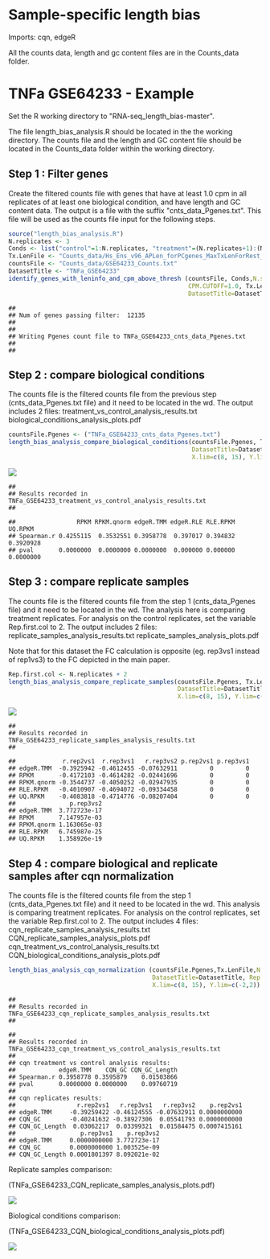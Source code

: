 Sample-specific length bias
============================

Imports: cqn, edgeR

All the counts data, length and gc content files are in the Counts_data folder.

TNFa GSE64233 - Example
=========================

Set the R working directory to "RNA-seq_length_bias-master".

The file length\_bias\_analysis.R should be located in the the working directory. The counts file and the length and GC content file should be located in the Counts\_data folder within the working directory.

Step 1 : Filter genes
---------------------

Create the filtered counts file with genes that have at least 1.0 cpm in all replicates of at least one biological condition, and have length and GC content data. The output is a file with the suffix "cnts\_data\_Pgenes.txt". This file will be used as the counts file input for the following steps.

``` r
source("length_bias_analysis.R")
N.replicates <- 3
Conds <- list("control"=1:N.replicates, "treatment"=(N.replicates+1):(N.replicates*2))
Tx.LenFile <- "Counts_data/Hs_Ens_v96_APLen_forPCgenes_MaxTxLenForRest_plus_GCcontent.txt";
countsFile <- "Counts_data/GSE64233_Counts.txt"
DatasetTitle <- "TNFa_GSE64233"
identify_genes_with_leninfo_and_cpm_above_thresh (countsFile, Conds,N.samples.cutoff=N.replicates,
                                                  CPM.CUTOFF=1.0, Tx.LenFile,
                                                  DatasetTitle=DatasetTitle) 
```

    ## 
    ## Num of genes passing filter:  12135 
    ## 
    ## 
    ## Writing Pgenes count file to TNFa_GSE64233_cnts_data_Pgenes.txt
    ## 
    ## 

Step 2 : compare biological conditions
--------------------------------------

The counts file is the filtered counts file from the previous step (cnts\_data\_Pgenes.txt file) and it need to be located in the wd. The output includes 2 files: treatment\_vs\_control\_analysis\_results.txt   biological\_conditions\_analysis\_plots.pdf

``` r
countsFile.Pgenes <- ("TNFa_GSE64233_cnts_data_Pgenes.txt")
length_bias_analysis_compare_biological_conditions(countsFile.Pgenes, Tx.LenFile,
                                                   DatasetTitle=DatasetTitle,
                                                   X.lim=c(8, 15), Y.lim=c(-2,2)) 
```

![](Running_example_files/figure-markdown_github/Step2.png)

    ## 
    ## Results recorded in TNFa_GSE64233_treatment_vs_control_analysis_results.txt
    ## 

    ##                 RPKM RPKM.qnorm edgeR.TMM edgeR.RLE RLE.RPKM   UQ.RPKM
    ## Spearman.r 0.4255115  0.3532551 0.3958778  0.397017 0.394832 0.3920928
    ## pval       0.0000000  0.0000000 0.0000000  0.000000 0.000000 0.0000000

Step 3 : compare replicate samples
----------------------------------

The counts file is the filtered counts file from the step 1 (cnts\_data\_Pgenes file) and it need to be located in the wd. The analysis here is comparing treatment replicates. For analysis on the control replicates, set the variable Rep.first.col to 2. The output includes 2 files: replicate\_samples\_analysis\_results.txt   replicate\_samples\_analysis\_plots.pdf

Note that for this dataset the FC calculation is opposite (eg. rep3vs1 instead of rep1vs3) to the FC depicted in the main paper.   

``` r
Rep.first.col <- N.replicates + 2
length_bias_analysis_compare_replicate_samples(countsFile.Pgenes, Tx.LenFile,N.replicates=N.replicates,
                                               DatasetTitle=DatasetTitle, Rep.first.col=Rep.first.col,
                                               X.lim=c(8, 15), Y.lim=c(-2,2)) 
```

![](Running_example_files/figure-markdown_github/Step3.png)

    ## 
    ## Results recorded in TNFa_GSE64233_replicate_samples_analysis_results.txt
    ## 

    ##             r.rep2vs1  r.rep3vs1   r.rep3vs2 p.rep2vs1 p.rep3vs1
    ## edgeR.TMM  -0.3925942 -0.4612455 -0.07632911         0         0
    ## RPKM       -0.4172103 -0.4614282 -0.02441696         0         0
    ## RPKM.qnorm -0.3544737 -0.4050252 -0.02947935         0         0
    ## RLE.RPKM   -0.4010907 -0.4694072 -0.09334458         0         0
    ## UQ.RPKM    -0.4083818 -0.4714776 -0.08207404         0         0
    ##               p.rep3vs2
    ## edgeR.TMM  3.772723e-17
    ## RPKM       7.147957e-03
    ## RPKM.qnorm 1.163065e-03
    ## RLE.RPKM   6.745987e-25
    ## UQ.RPKM    1.358926e-19

Step 4 : compare biological and replicate samples after cqn normalization
-------------------------------------------------------------------------

The counts file is the filtered counts file from the step 1 (cnts\_data\_Pgenes.txt file) and it need to be located in the wd. This analysis is comparing treatment replicates. For analysis on the control replicates, set the variable Rep.first.col to 2. The output includes 4 files: cqn\_replicate\_samples\_analysis\_results.txt   CQN\_replicate\_samples\_analysis\_plots.pdf   cqn\_treatment\_vs\_control\_analysis\_results.txt   CQN\_biological\_conditions\_analysis\_plots.pdf

``` r
length_bias_analysis_cqn_normalization (countsFile.Pgenes,Tx.LenFile,N.replicates=N.replicates,
                                        DatasetTitle=DatasetTitle, Rep.first.col=Rep.first.col,
                                        X.lim=c(8, 15), Y.lim=c(-2,2)) 
```



    ## 
    ## Results recorded in TNFa_GSE64233_cqn_replicate_samples_analysis_results.txt
    ## 

    ## 
    ## Results recorded in TNFa_GSE64233_cqn_treatment_vs_control_analysis_results.txt
    ##  
    ## cqn treatment vs control analysis results:
    ##            edgeR.TMM    CQN_GC CQN_GC_Length
    ## Spearman.r 0.3958778 0.3595879    0.01503866
    ## pval       0.0000000 0.0000000    0.09760719
    ## 
    ## cqn replicates results:
    ##                 r.rep2vs1   r.rep3vs1   r.rep3vs2    p.rep2vs1
    ## edgeR.TMM     -0.39259422 -0.46124555 -0.07632911 0.0000000000
    ## CQN_GC        -0.40241632 -0.38927306  0.05541793 0.0000000000
    ## CQN_GC_Length  0.03062217  0.03399321  0.01584475 0.0007415161
    ##                  p.rep3vs1    p.rep3vs2
    ## edgeR.TMM     0.0000000000 3.772723e-17
    ## CQN_GC        0.0000000000 1.003525e-09
    ## CQN_GC_Length 0.0001801397 8.092021e-02


Replicate samples comparison:

(TNFa_GSE64233_CQN_replicate_samples_analysis_plots.pdf) 

![](Running_example_files/figure-markdown_github/Step4_1.png)

Biological conditions comparison:

(TNFa_GSE64233_CQN_biological_conditions_analysis_plots.pdf) 

![](Running_example_files/figure-markdown_github/Step4_2.png)
